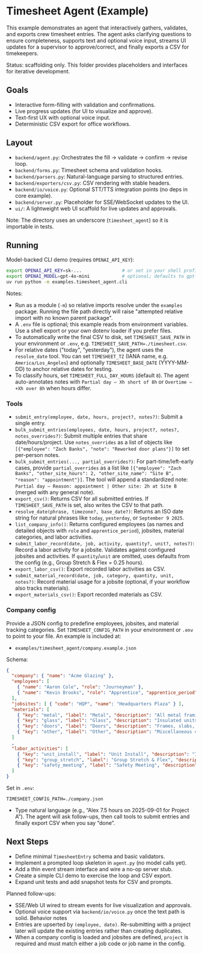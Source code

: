 # Timesheet Agent (Example)

This example demonstrates an agent that interactively gathers, validates, and exports crew timesheet entries. The agent asks clarifying questions to ensure completeness, supports text and optional voice input, streams UI updates for a supervisor to approve/correct, and finally exports a CSV for timekeepers.

Status: scaffolding only. This folder provides placeholders and interfaces for iterative development.

## Goals

- Interactive form-filling with validation and confirmations.
- Live progress updates (for UI to visualize and approve).
- Text-first UX with optional voice input.
- Deterministic CSV export for office workflows.

## Layout

- `backend/agent.py`: Orchestrates the fill → validate → confirm → revise loop.
- `backend/forms.py`: Timesheet schema and validation hooks.
- `backend/parsers.py`: Natural-language parsing to structured entries.
- `backend/exporters/csv.py`: CSV rendering with stable headers.
- `backend/io/voice.py`: Optional STT/TTS integration points (no deps in core example).
- `backend/server.py`: Placeholder for SSE/WebSocket updates to the UI.
- `ui/`: A lightweight web UI scaffold for live updates and approvals.

Note: The directory uses an underscore (`timesheet_agent`) so it is importable in tests.

## Running

Model-backed CLI demo (requires `OPENAI_API_KEY`):

```bash
export OPENAI_API_KEY=sk-...               # or set in your shell profile
export OPENAI_MODEL=gpt-4o-mini            # optional; defaults to gpt-4o-mini
uv run python -m examples.timesheet_agent.cli
```

Notes:
- Run as a module (`-m`) so relative imports resolve under the `examples` package. Running the file path directly will raise "attempted relative import with no known parent package".
- A `.env` file is optional; this example reads from environment variables. Use a shell export or your own dotenv loader if you prefer files.
- To automatically write the final CSV to disk, set `TIMESHEET_SAVE_PATH` in your environment or `.env`, e.g. `TIMESHEET_SAVE_PATH=./timesheet.csv`.
- For relative dates ("today", "yesterday"), the agent uses the `resolve_date` tool. You can set `TIMESHEET_TZ` (IANA name, e.g. `America/Los_Angeles`) and optionally `TIMESHEET_BASE_DATE` (YYYY-MM-DD) to anchor relative dates for testing.
- To classify hours, set `TIMESHEET_FULL_DAY_HOURS` (default `8`). The agent auto-annotates notes with `Partial day — Xh short of 8h` or `Overtime — +Xh over 8h` when hours differ.

### Tools

- `submit_entry(employee, date, hours, project?, notes?)`: Submit a single entry.
- `bulk_submit_entries(employees, date, hours, project?, notes?, notes_overrides?)`: Submit multiple entries that share date/hours/project. Use `notes_overrides` as a list of objects like `[{"employee": "Zach Banks", "note": "Reworked door plans"}]` to set per-person notes.
- `bulk_submit_entries(..., partial_overrides?)`: For part-time/left-early cases, provide `partial_overrides` as a list like `[{"employee": "Zach Banks", "other_site_hours": 2, "other_site_name": "Site B", "reason": "appointment"}]`. The tool will append a standardized note: `Partial day — Reason: appointment | Other site: 2h at Site B` (merged with any general note).
- `export_csv()`: Returns CSV for all submitted entries. If `TIMESHEET_SAVE_PATH` is set, also writes the CSV to that path.
- `resolve_date(phrase, timezone?, base_date?)`: Returns an ISO date string for natural phrases like `today`, `yesterday`, or `September 9 2025`.
 - `list_company_info()`: Returns configured employees (as names and detailed objects with `role` and `apprentice_period`), jobsites, material categories, and labor activities.
- `submit_labor_record(date, job, activity, quantity?, unit?, notes?)`: Record a labor activity for a jobsite. Validates against configured jobsites and activities. If `quantity`/`unit` are omitted, uses defaults from the config (e.g., Group Stretch & Flex = 0.25 hours).
- `export_labor_csv()`: Export recorded labor activities as CSV.
- `submit_material_record(date, job, category, quantity, unit, notes?)`: Record material usage for a jobsite (optional, if your workflow also tracks materials).
- `export_materials_csv()`: Export recorded materials as CSV.

### Company config

Provide a JSON config to predefine employees, jobsites, and material tracking categories. Set `TIMESHEET_CONFIG_PATH` in your environment or `.env` to point to your file. An example is included at:

- `examples/timesheet_agent/company.example.json`

Schema:

```json
{
  "company": { "name": "Acme Glazing" },
  "employees": [
    { "name": "Aaron Cole", "role": "Journeyman" },
    { "name": "Kevin Brooks", "role": "Apprentice", "apprentice_period": "Year 1" }
  ],
  "jobsites": [ { "code": "HQP", "name": "Headquarters Plaza" } ],
  "materials": [
    { "key": "metal", "label": "Metal", "description": "All metal framing, anchors, clips." },
    { "key": "glass", "label": "Glass", "description": "Insulated units, spandrel, lites." },
    { "key": "doors", "label": "Doors", "description": "Frames, slabs, hardware sets." },
    { "key": "other", "label": "Other", "description": "Miscellaneous consumables or site-specific." }
  ]
  ,
  "labor_activities": [
    { "key": "unit_install", "label": "Unit Install", "description": "Install units", "default_quantity": null, "default_unit": "hours" },
    { "key": "group_stretch", "label": "Group Stretch & Flex", "description": "Morning stretch/flex as a crew", "default_quantity": 0.25, "default_unit": "hours" },
    { "key": "safety_meeting", "label": "Safety Meeting", "description": "Tailgate/JSA", "default_quantity": 0.25, "default_unit": "hours" }
  ]
}
```

Set in `.env`:

```
TIMESHEET_CONFIG_PATH=./company.json
```
- Type natural language (e.g., “Alex 7.5 hours on 2025-09-01 for Project A”). The agent will ask follow-ups, then call tools to submit entries and finally export CSV when you say “done”.

## Next Steps

- Define minimal `TimesheetEntry` schema and basic validators.
- Implement a prompted loop skeleton in `agent.py` (no model calls yet).
- Add a thin event stream interface and wire a no-op server stub.
- Create a simple CLI demo to exercise the loop and CSV export.
- Expand unit tests and add snapshot tests for CSV and prompts.

Planned follow-ups:
- SSE/Web UI wired to stream events for live visualization and approvals.
- Optional voice support via `backend/io/voice.py` once the text path is solid.
Behavior notes
- Entries are upserted by `(employee, date)`. Re-submitting with a project later will update the existing entries rather than creating duplicates.
- When a company config is loaded and jobsites are defined, `project` is required and must match either a job code or job name in the config.
